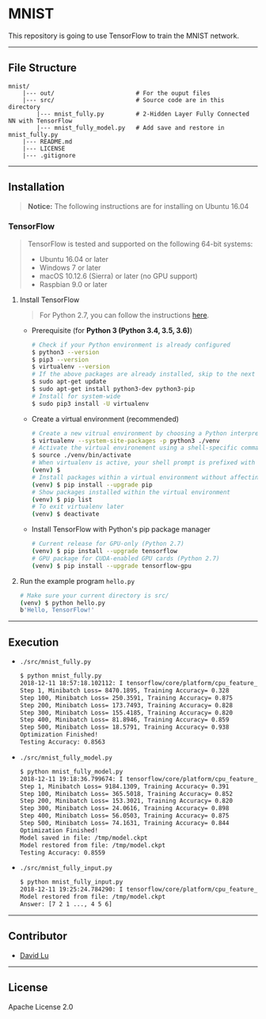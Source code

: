 # MNIST

This repository is going to use TensorFlow to train the MNIST network.

---
## File Structure

```
mnist/
    |--- out/                       # For the ouput files
    |--- src/                       # Source code are in this directory
        |--- mnist_fully.py         # 2-Hidden Layer Fully Connected NN with TensorFlow
        |--- mnist_fully_model.py   # Add save and restore in mnist_fully.py
    |--- README.md      
    |--- LICENSE
    |--- .gitignore     
```

---
## Installation

> **Notice:** The following instructions are for installing on Ubuntu 16.04

### TensorFlow

> TensorFlow is tested and supported on the following 64-bit systems:
> * Ubuntu 16.04 or later
> * Windows 7 or later
> * macOS 10.12.6 (Sierra) or later (no GPU support)
> * Raspbian 9.0 or later

1. Install TensorFlow
    > For Python 2.7, you can follow the instructions [here](https://www.tensorflow.org/install/pip?lang=python2).
    * Prerequisite (for **Python 3 (Python 3.4, 3.5, 3.6)**)
        ```bash
        # Check if your Python environment is already configured
        $ python3 --version
        $ pip3 --version
        $ virtualenv --version
        # If the above packages are already installed, skip to the next step
        $ sudo apt-get update
        $ sudo apt-get install python3-dev python3-pip
        # Install for system-wide
        $ sudo pip3 install -U virtualenv
        ```
    * Create a virtual environment (recommended)
        ```bash
        # Create a new vitrual environment by choosing a Python interpreter and making a ./env directory to hold it
        $ virtualenv --system-site-packages -p python3 ./venv
        # Activate the virtual environement using a shell-specific command (e.g., sg, bash, etc.)
        $ source ./venv/bin/activate
        # When virtualenv is active, your shell prompt is prefixed with (venv).
        (venv) $
        # Install packages within a virtual environment without affecting the host system setup. Start by upgrading pip:
        (venv) $ pip install --upgrade pip
        # Show packages installed within the virtual environment
        (venv) $ pip list
        # To exit virtualenv later
        (venv) $ deactivate
        ```
    * Install TensorFlow with Python's pip package manager 
        ```bash
        # Current release for GPU-only (Python 2.7)
        (venv) $ pip install --upgrade tensorflow
        # GPU package for CUDA-enabled GPU cards (Python 2.7)
        (venv) $ pip install --upgrade tensorflow-gpu
        ```
2. Run the example program `hello.py`
    ```bash
    # Make sure your current directory is src/
    (venv) $ python hello.py
    b'Hello, TensorFlow!'
    ```

---
## Execution

* `./src/mnist_fully.py`
    ```bash
    $ python mnist_fully.py
    2018-12-11 18:57:18.102112: I tensorflow/core/platform/cpu_feature_guard.cc:141] Your CPU supports instructions that this TensorFlow binary was not compiled to use: AVX2 FMA
    Step 1, Minibatch Loss= 8470.1895, Training Accuracy= 0.328
    Step 100, Minibatch Loss= 250.3591, Training Accuracy= 0.875
    Step 200, Minibatch Loss= 173.7493, Training Accuracy= 0.828
    Step 300, Minibatch Loss= 155.4185, Training Accuracy= 0.820
    Step 400, Minibatch Loss= 81.8946, Training Accuracy= 0.859
    Step 500, Minibatch Loss= 18.5791, Training Accuracy= 0.938
    Optimization Finished!
    Testing Accuracy: 0.8563
    ```
* `./src/mnist_fully_model.py`
    ```bash
    $ python mnist_fully_model.py
    2018-12-11 19:18:36.799674: I tensorflow/core/platform/cpu_feature_guard.cc:141] Your CPU supports instructions that this TensorFlow binary was not compiled to use: AVX2 FMA
    Step 1, Minibatch Loss= 9184.1309, Training Accuracy= 0.391
    Step 100, Minibatch Loss= 365.5018, Training Accuracy= 0.852
    Step 200, Minibatch Loss= 153.3021, Training Accuracy= 0.820
    Step 300, Minibatch Loss= 24.0616, Training Accuracy= 0.898
    Step 400, Minibatch Loss= 56.0503, Training Accuracy= 0.875
    Step 500, Minibatch Loss= 74.1631, Training Accuracy= 0.844
    Optimization Finished!
    Model saved in file: /tmp/model.ckpt
    Model restored from file: /tmp/model.ckpt
    Testing Accuracy: 0.8559
    ```
* `./src/mnist_fully_input.py`
    ```bash
    $ python mnist_fully_input.py
    2018-12-11 19:25:24.784290: I tensorflow/core/platform/cpu_feature_guard.cc:141] Your CPU supports instructions that this TensorFlow binary was not compiled to use: AVX2 FMA
    Model restored from file: /tmp/model.ckpt
    Answer: [7 2 1 ..., 4 5 6]
    ```

---
## Contributor

* [David Lu](https://gitbib.com/yungshenglu)

---
## License

Apache License 2.0